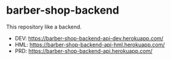 # barber-shop-backend
This repository like a backend.

 - DEV: https://barber-shop-backend-api-dev.herokuapp.com/
 - HML: https://barber-shop-backend-api-hml.herokuapp.com/
 - PRD: https://barber-shop-backend-api.herokuapp.com/
